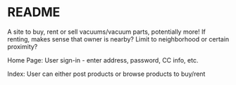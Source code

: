 # README

A site to buy, rent or sell vacuums/vacuum parts, potentially more! If renting, makes sense that owner is nearby? Limit to neighborhood or certain proximity?

Home Page:
User sign-in - enter address, password, CC info, etc.

Index:
User can either post products or browse products to buy/rent
